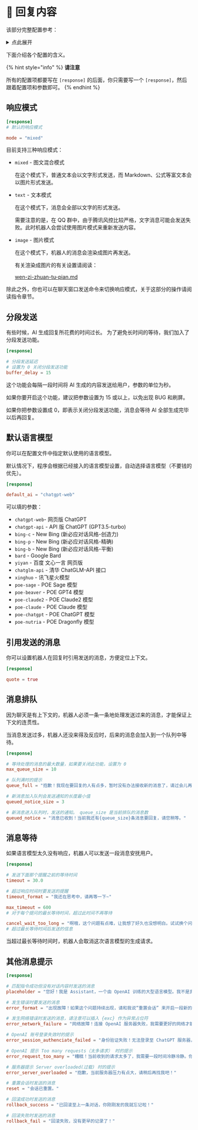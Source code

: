 # 💬 回复内容

该部分完整配置参考：

<details>

<summary>点此展开</summary>

<pre class="language-toml"><code class="lang-toml"><strong>[response]
</strong>
mode = "mixed"

buffer_delay = 15

default_ai = "chatgpt-web"
# 匹配指令成功但没有对话内容时发送的消息
placeholder = "您好！我是 Assistant，一个由 OpenAI 训练的大型语言模型。我不是真正的人，而是一个计算机程序，可以通过文本聊天来帮助您解决问题。如果您有任何问题，请随时告诉我，我将尽力回答。\n如果您需要重置我们的会话，请回复`重置会话`。"

# 发生错误时要发送的消息
error_format = "出现故障！如果这个问题持续出现，请和我说“重置会话” 来开启一段新的会话，或者发送 “回滚会话” 来回溯到上一条对话，你上一条说的我就当作没看见。\n{exc}"

# 发生网络错误时发送的消息，请注意可以插入 {exc} 作为异常占位符
error_network_failure = "网络故障！连接 OpenAI 服务器失败，我需要更好的网络才能服务！\n{exc}"

# OpenAI 账号登录失效时的提示
error_session_authenciate_failed = "身份验证失败！无法登录至 ChatGPT 服务器，请检查账号信息是否正确！\n{exc}"

# OpenAI 提示 Too many requests（太多请求） 时的提示
error_request_too_many = "糟糕！当前收到的请求太多了，我需要一段时间冷静冷静。你可以选择“重置会话”，或者过一会儿再来找我！\n{exc}"

# 服务器提示 Server overloaded(过载) 时的提示
error_server_overloaded = "抱歉，当前服务器压力有点大，请稍后再找我吧！"

# 重置会话时发送的消息
reset = "会话已重置。"

# 回滚成功时发送的消息
rollback_success = "已回滚至上一条对话，你刚刚发的我就忘记啦！"

# 回滚失败时发送的消息
rollback_fail = "回滚失败，没有更早的记录了！"

quote = true

timeout = 30.0

timeout_format = "我还在思考中，请再等一下~"

max_timeout = 600

cancel_wait_too_long = "啊哦，这个问题有点难，让我想了好久也没想明白。试试换个问法？"

max_queue_size = 10

<strong>queue_full = "抱歉！我现在要回复的人有点多，暂时没有办法接收新的消息了，请过会儿再给我发吧！"
</strong>
queued_notice_size = 3

queued_notice = "消息已收到！当前我还有{queue_size}条消息要回复，请您稍等。"
</code></pre>

</details>

下面介绍各个配置的含义。

{% hint style="info" %}
**请注意**

所有的配置项都要写在 `[response]` 的后面，你只需要写一个 `[response]`，然后跟着配置项和参数即可。
{% endhint %}

## 响应模式

```toml
[response]
# 默认的响应模式

mode = "mixed"
```

目前支持三种响应模式：

*   `mixed` - 图文混合模式

    在这个模式下，普通文本会以文字形式发送，而 Markdown、公式等富文本会以图片形式发送。
*   `text` - 文本模式

    在这个模式下，消息会全部以文字的形式发送。

    需要注意的是，在 QQ 群中，由于腾讯风控比较严格，文字消息可能会发送失败。此时机器人会尝试使用图片模式来重新发送内容。
*   `image` - 图片模式

    在这个模式下，机器人的消息会渲染成图片再发送。

    有关渲染成图片的有关设置请阅读：

    [wen-zi-zhuan-tu-pian.md](../wen-zi-zhuan-tu-pian.md "mention")

除此之外，你也可以在聊天窗口发送命令来切换响应模式，关于这部分的操作请阅读指令章节。



## 分段发送

有些时候，AI 生成回复所花费的时间过长。 为了避免长时间的等待，我们加入了分段发送功能。 &#x20;

```toml
[response]

# 分段发送延迟
# 设置为 0 关闭分段发送功能
buffer_delay = 15
```

这个功能会每隔一段时间将 AI 生成的内容发送给用户，参数的单位为秒。

如果你要开启这个功能，建议把参数设置为 15 或以上，以免出现 BUG 和刷屏。

如果你把参数设置成 0，即表示关闭分段发送功能，消息会等待 AI 全部生成完毕以后再回复。



## 默认语言模型

你可以在配置文件中指定默认使用的语言模型。

默认情况下，程序会根据已经接入的语言模型设置，自动选择语言模型（不要钱的优先）。

```toml
[response]

default_ai = "chatgpt-web"
```

可以填的参数：

* `chatgpt-web`- 网页版 ChatGPT
* `chatgpt-api` - API 版 ChatGPT (GPT3.5-turbo)
* `bing-c` - New Bing (新必应对话风格-创造力)
* `bing-p` - New Bing (新必应对话风格-精确)
* `bing-b` - New Bing (新必应对话风格-平衡)
* `bard` - Google Bard
* `yiyan` - 百度 文心一言 网页版
* `chatglm-api` - 清华 ChatGLM-API 接口
* `xinghuo` - 讯飞星火模型
* `poe-sage` - POE Sage 模型
* `poe-beaver` - POE GPT4 模型
* `poe-claude2` - POE Claude2 模型
* `poe-claude` - POE Claude 模型
* `poe-chatgpt` - POE ChatGPT 模型
* `poe-nutria` - POE Dragonfly 模型

## 引用发送的消息

你可以设置机器人在回复时引用发送的消息，方便定位上下文。

```toml
[response]

quote = true
```

## 消息排队

因为聊天是有上下文的，机器人必须一条一条地处理发送过来的消息，才能保证上下文的连贯性。&#x20;

当消息发送过多，机器人还没来得及反应时，后来的消息会加入到一个队列中等待。

```toml
[response]

# 等待处理的消息的最大数量，如果要关闭此功能，设置为 0
max_queue_size = 10

# 队列满时的提示
queue_full = "抱歉！我现在要回复的人有点多，暂时没有办法接收新的消息了，请过会儿再给我发吧！"

# 新消息加入队列会发送通知的长度最小值
queued_notice_size = 3

# 新消息进入队列时，发送的通知。 queue_size 是当前排队的消息数
queued_notice = "消息已收到！当前我还有{queue_size}条消息要回复，请您稍等。"
```

## 消息等待

如果语言模型太久没有响应，机器人可以发送一段消息安抚用户。

```toml
[response]

# 发送下面那个提醒之前的等待时间
timeout = 30.0

# 超过响应时间时要发送的提醒
timeout_format = "我还在思考中，请再等一下~"

max_timeout = 600
# 对于每个提问的最长等待时间，超过此时间不再等待

cancel_wait_too_long = "啊哦，这个问题有点难，让我想了好久也没想明白。试试换个问法？"
# 超过最长等待时间后发送的信息
```

当超过最长等待时间时，机器人会取消这次语言模型的生成请求。

## 其他消息提示

```toml
[response]

# 匹配指令成功但没有对话内容时发送的消息
placeholder = "您好！我是 Assistant，一个由 OpenAI 训练的大型语言模型。我不是真正的人，而是一个计算机程序，可以通过文本聊天来帮助您解决问题。如果您有任何问题，请随时告诉我，我将尽力回答。\n如果您需要重置我们的会话，请回复`重置会话`。"

# 发生错误时要发送的消息
error_format = "出现故障！如果这个问题持续出现，请和我说“重置会话” 来开启一段新的会话，或者发送 “回滚会话” 来回溯到上一条对话，你上一条说的我就当作没看见。\n{exc}"

# 发生网络错误时发送的消息，请注意可以插入 {exc} 作为异常占位符
error_network_failure = "网络故障！连接 OpenAI 服务器失败，我需要更好的网络才能服务！\n{exc}"

# OpenAI 账号登录失效时的提示
error_session_authenciate_failed = "身份验证失败！无法登录至 ChatGPT 服务器，请检查账号信息是否正确！\n{exc}"

# OpenAI 提示 Too many requests（太多请求） 时的提示
error_request_too_many = "糟糕！当前收到的请求太多了，我需要一段时间冷静冷静。你可以选择“重置会话”，或者过一会儿再来找我！\n{exc}"

# 服务器提示 Server overloaded(过载) 时的提示
error_server_overloaded = "抱歉，当前服务器压力有点大，请稍后再找我吧！"

# 重置会话时发送的消息
reset = "会话已重置。"

# 回滚成功时发送的消息
rollback_success = "已回滚至上一条对话，你刚刚发的我就忘记啦！"

# 回滚失败时发送的消息
rollback_fail = "回滚失败，没有更早的记录了！"
```

